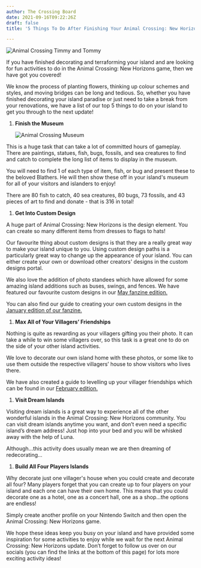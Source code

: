 ```yaml
---
author: The Crossing Board
date: 2021-09-16T09:22:26Z
draft: false
title: '5 Things To Do After Finishing Your Animal Crossing: New Horizons Island'

---
```

![Animal Crossing Timmy and Tommy](/images/news/timmy-and-tommy.png "Animal Crossing Timmy and Tommy")

If you have finished decorating and terraforming your island and are looking for fun activities to do in the Animal Crossing: New Horizons game, then we have got you covered!

We know the process of planting flowers, thinking up colour schemes and styles, and moving bridges can be long and tedious. So, whether you have finished decorating your island paradise or just need to take a break from your renovations, we have a list of our top 5 things to do on your island to get you through to the next update!

1. **Finish the Museum**

   ![Animal Crossing Museum](/images/news/museum-2.png "Animal Crossing Museum")

This is a huge task that can take a lot of committed hours of gameplay. There are paintings, statues, fish, bugs, fossils, and sea creatures to find and catch to complete the long list of items to display in the museum.

You will need to find 1 of each type of item, fish, or bug and present these to the beloved Blathers. He will then show these off in your island's museum for all of your visitors and islanders to enjoy!

There are 80 fish to catch, 40 sea creatures, 80 bugs, 73 fossils, and 43 pieces of art to find and donate - that is 316 in total!

1. **Get Into Custom Design**

A huge part of Animal Crossing: New Horizons is the design element. You can create so many different items from dresses to flags to hats!

Our favourite thing about custom designs is that they are a really great way to make your island unique to you. Using custom design paths is a particularly great way to change up the appearance of your island. You can either create your own or download other creators' designs in the custom designs portal.

We also love the addition of photo standees which have allowed for some amazing island additions such as buses, swings, and fences. We have featured our favourite custom designs in our [May fanzine edition.](https://shop.thecrossingboard.com/collections/digital-fanzines/products/may-2021-digital-fanzine)

You can also find our guide to creating your own custom designs in the [January edition of our fanzine.](https://shop.thecrossingboard.com/collections/digital-fanzines/products/january-2021)

1. **Max All of Your Villagers’ Friendships**

Nothing is quite as rewarding as your villagers gifting you their photo. It can take a while to win some villagers over, so this task is a great one to do on the side of your other island activities.

We love to decorate our own island home with these photos, or some like to use them outside the respective villagers’ house to show visitors who lives there.

We have also created a guide to levelling up your villager friendships which can be found in our [February edition.](https://shop.thecrossingboard.com/collections/digital-fanzines/products/february-2021-digital-fanzine)

1. **Visit Dream Islands**

Visiting dream islands is a great way to experience all of the other wonderful islands in the Animal Crossing: New Horizons community. You can visit dream islands anytime you want, and don’t even need a specific island’s dream address! Just hop into your bed and you will be whisked away with the help of Luna.

Although...this activity does usually mean we are then dreaming of redecorating…

1. **Build All Four Players Islands**

Why decorate just one villager's house when you could create and decorate all four? Many players forget that you can create up to four players on your island and each one can have their own home. This means that you could decorate one as a hotel, one as a concert hall, one as a shop...the options are endless!

Simply create another profile on your Nintendo Switch and then open the Animal Crossing: New Horizons game.

We hope these ideas keep you busy on your island and have provided some inspiration for some activities to enjoy while we wait for the next Animal Crossing: New Horizons update. Don’t forget to follow us over on our socials (you can find the links at the bottom of this page) for lots more exciting activity ideas!